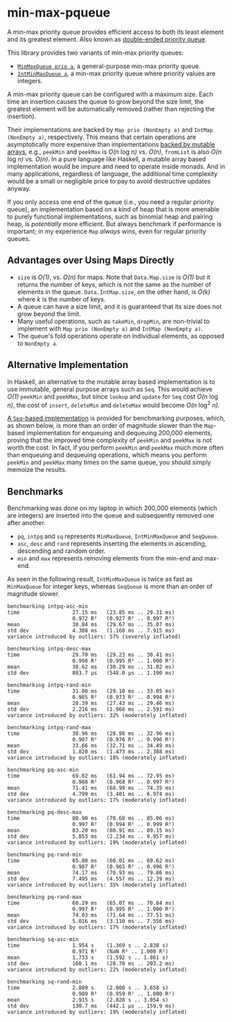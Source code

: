 # min-max-pqueue

A min-max priority queue provides efficient access to both its least element
and its greatest element. Also known as
[double-ended priority queue](https://en.wikipedia.org/wiki/Double-ended_priority_queue).

This library provides two variants of min-max priority queues:

- [`MinMaxQueue prio a`](https://hackage.haskell.org/package/min-max-pqueue/docs/Data-MinMaxQueue.html), a general-purpose min-max priority queue.
- [`IntMinMaxQueue a`](https://hackage.haskell.org/package/min-max-pqueue/docs/Data-IntMinMaxQueue.html), a min-max priority queue where priority values are integers.

A min-max priority queue can be configured with a maximum size. Each time an insertion
causes the queue to grow beyond the size limit, the greatest element
will be automatically removed (rather than rejecting the insertion).

Their implementations are backed by `Map prio (NonEmpty a)` and
`IntMap (NonEmpty a)`, respectively. This means
that certain operations are asymptotically more expensive than
implementations [backed by mutable arrays](https://dl.acm.org/citation.cfm?id=6621),
e.g., `peekMin` and `peekMax` is *O(n* log *n)* vs. *O(n)*, `fromList` is
also *O(n* log *n)* vs. *O(n)*. In a pure language like Haskell, a
mutable array based implementation would be impure
and need to operate inside monads. And in many applications, regardless
of language, the additional time complexity would be a small or negligible
price to pay to avoid destructive updates anyway.

If you only access one end of the queue (i.e., you need a regular
priority queue), an implementation based on a kind of heap that is more
amenable to purely functional implementations, such as binomial heap
and pairing heap, is *potentially* more efficient. But always benchmark
if performance is important; in my experience `Map` *always* wins, even for
regular priority queues.

## Advantages over Using Maps Directly

- `size` is *O(1)*, vs. *O(n)* for maps. Note that `Data.Map.size` is *O(1)* but it
  returns the number of keys, which is not the same as the number of elements in
  the queue. `Data.IntMap.size`, on the other hand, is *O(k)* where *k* is
  the number of keys.
- A queue can have a size limit, and it is guaranteed that its size
  does not grow beyond the limit.
- Many useful operations, such as `takeMin`, `dropMin`, are non-trivial to
  implement with `Map prio (NonEmpty a)` and `IntMap (NonEmpty a)`.
- The queue's fold operations operate on individual elements, as opposed to
  `NonEmpty a`.


## Alternative Implementation

In Haskell, an alternative to the mutable array based implementation is
to use immutable, general purpose arrays such as `Seq`. This would achieve
*O(1)* `peekMin` and `peekMax`, but since `lookup` and `update` for `Seq`
cost *O(n* log  *n)*, the cost of `insert`, `deleteMin` and `deleteMax` would
become *O(n* log<sup>2</sup> *n)*.

[A `Seq`-based implementation](https://github.com/zliu41/min-max-pqueue/blob/master/benchmark/SeqQueue.hs) is provided for benchmarking purposes, which,
as shown below, is more than an order of magnitude slower than the `Map`-based implementation
for enqueuing and dequeuing 200,000 elements, proving that the improved
time complexity of `peekMin` and `peekMax` is not worth the cost. In fact,
if you perform `peekMin` and `peekMax` much more often than enqueuing and
dequeuing operations, which means you perform `peekMin` and `peekMax` many times
on the same queue, you should simply memoize the results.

## Benchmarks

Benchmarking was done on my laptop in which 200,000 elements (which are
integers) are inserted into the queue and subsequently removed one after
another.

- `pq`, `intpq` and `sq` represents `MinMaxQueue`, `IntMinMaxQueue` and
  `SeqQueue`.
- `asc`, `desc` and `rand` represents inserting the elements in ascending,
  descending and random order.
- `min` and `max` represents removing elements from the min-end and max-end.

As seen in the following result, `IntMinMaxQueue` is twice as fast as
`MinMaxQueue` for integer keys, whereas `SeqQueue` is more than an order
of magnitude slower.

```
benchmarking intpq-asc-min          
time                 27.15 ms   (23.85 ms .. 29.31 ms)
                     0.972 R²   (0.927 R² .. 0.997 R²)
mean                 30.84 ms   (29.67 ms .. 35.07 ms)
std dev              4.308 ms   (1.160 ms .. 7.915 ms)
variance introduced by outliers: 57% (severely inflated)

benchmarking intpq-desc-max         
time                 29.70 ms   (29.23 ms .. 30.41 ms)
                     0.998 R²   (0.995 R² .. 1.000 R²)
mean                 30.62 ms   (30.29 ms .. 31.02 ms)
std dev              803.7 μs   (548.0 μs .. 1.190 ms)

benchmarking intpq-rand-min         
time                 31.00 ms   (29.10 ms .. 33.05 ms)
                     0.985 R²   (0.973 R² .. 0.994 R²)
mean                 28.39 ms   (27.43 ms .. 29.46 ms)
std dev              2.216 ms   (1.968 ms .. 2.591 ms)
variance introduced by outliers: 32% (moderately inflated)

benchmarking intpq-rand-max         
time                 30.96 ms   (28.98 ms .. 32.96 ms)
                     0.987 R²   (0.976 R² .. 0.996 R²)
mean                 33.66 ms   (32.71 ms .. 34.49 ms)
std dev              1.820 ms   (1.473 ms .. 2.388 ms)
variance introduced by outliers: 18% (moderately inflated)

benchmarking pq-asc-min             
time                 69.02 ms   (61.94 ms .. 72.95 ms)
                     0.988 R²   (0.968 R² .. 0.997 R²)
mean                 71.41 ms   (68.99 ms .. 74.35 ms)
std dev              4.799 ms   (3.401 ms .. 6.974 ms)
variance introduced by outliers: 17% (moderately inflated)

benchmarking pq-desc-max            
time                 80.90 ms   (78.68 ms .. 85.06 ms)
                     0.997 R²   (0.994 R² .. 0.999 R²)
mean                 83.20 ms   (80.91 ms .. 89.15 ms)
std dev              5.853 ms   (2.234 ms .. 9.957 ms)
variance introduced by outliers: 19% (moderately inflated)

benchmarking pq-rand-min            
time                 65.80 ms   (60.01 ms .. 69.62 ms)
                     0.987 R²   (0.965 R² .. 0.996 R²)
mean                 74.17 ms   (70.93 ms .. 79.86 ms)
std dev              7.495 ms   (4.557 ms .. 12.39 ms)
variance introduced by outliers: 35% (moderately inflated)

benchmarking pq-rand-max            
time                 68.29 ms   (65.07 ms .. 70.84 ms)
                     0.997 R²   (0.995 R² .. 1.000 R²)
mean                 74.03 ms   (71.64 ms .. 77.51 ms)
std dev              5.016 ms   (3.110 ms .. 7.556 ms)
variance introduced by outliers: 17% (moderately inflated)

benchmarking sq-asc-min             
time                 1.954 s    (1.369 s .. 2.838 s)
                     0.971 R²   (NaN R² .. 1.000 R²)
mean                 1.733 s    (1.592 s .. 1.861 s)
std dev              160.1 ms   (28.78 ms .. 203.2 ms)
variance introduced by outliers: 22% (moderately inflated)

benchmarking sq-rand-min            
time                 2.889 s    (2.000 s .. 3.658 s)
                     0.989 R²   (0.959 R² .. 1.000 R²)
mean                 2.915 s    (2.828 s .. 3.054 s)
std dev              130.7 ms   (442.1 μs .. 159.9 ms)
variance introduced by outliers: 19% (moderately inflated)
```
